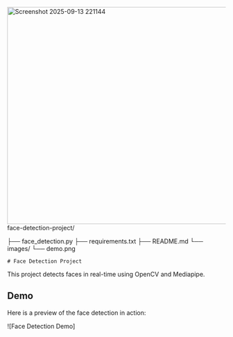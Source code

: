 <img width="631" height="501" alt="Screenshot 2025-09-13 221144" src="https://github.com/user-attachments/assets/90476577-4973-4eca-aef1-787584d34664" />face-detection-project/





├── face_detection.py
├── requirements.txt
├── README.md
└── images/
    └── demo.png

    # Face Detection Project

This project detects faces in real-time using OpenCV and Mediapipe.

## Demo
Here is a preview of the face detection in action:

![Face Detection Demo]
